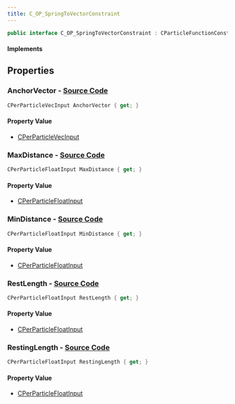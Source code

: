 ```yaml
---
title: C_OP_SpringToVectorConstraint
---
```


```csharp
public interface C_OP_SpringToVectorConstraint : CParticleFunctionConstraint, CParticleFunction, ISchemaClass<CParticleFunction>, ISchemaClass<CParticleFunctionConstraint>, ISchemaClass<C_OP_SpringToVectorConstraint>, ISchemaField, ISchemaClass, INativeHandle
```

#### Implements

## Properties

### **AnchorVector** - [Source Code](https://github.com/swiftly-solution/swiftlys2/blob/main/managed/src/SwiftlyS2.Generated/Schemas/Interfaces/C_OP_SpringToVectorConstraint.cs#L24)

```csharp
CPerParticleVecInput AnchorVector { get; }
```

#### Property Value

- [CPerParticleVecInput](/docs/api/shared/schemadefinitions/cperparticlevecinput)

### **MaxDistance** - [Source Code](https://github.com/swiftly-solution/swiftlys2/blob/main/managed/src/SwiftlyS2.Generated/Schemas/Interfaces/C_OP_SpringToVectorConstraint.cs#L20)

```csharp
CPerParticleFloatInput MaxDistance { get; }
```

#### Property Value

- [CPerParticleFloatInput](/docs/api/shared/schemadefinitions/cperparticlefloatinput)

### **MinDistance** - [Source Code](https://github.com/swiftly-solution/swiftlys2/blob/main/managed/src/SwiftlyS2.Generated/Schemas/Interfaces/C_OP_SpringToVectorConstraint.cs#L18)

```csharp
CPerParticleFloatInput MinDistance { get; }
```

#### Property Value

- [CPerParticleFloatInput](/docs/api/shared/schemadefinitions/cperparticlefloatinput)

### **RestLength** - [Source Code](https://github.com/swiftly-solution/swiftlys2/blob/main/managed/src/SwiftlyS2.Generated/Schemas/Interfaces/C_OP_SpringToVectorConstraint.cs#L16)

```csharp
CPerParticleFloatInput RestLength { get; }
```

#### Property Value

- [CPerParticleFloatInput](/docs/api/shared/schemadefinitions/cperparticlefloatinput)

### **RestingLength** - [Source Code](https://github.com/swiftly-solution/swiftlys2/blob/main/managed/src/SwiftlyS2.Generated/Schemas/Interfaces/C_OP_SpringToVectorConstraint.cs#L22)

```csharp
CPerParticleFloatInput RestingLength { get; }
```

#### Property Value

- [CPerParticleFloatInput](/docs/api/shared/schemadefinitions/cperparticlefloatinput)

